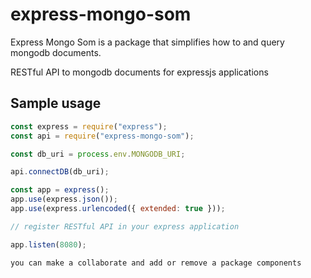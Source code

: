 # express-mongo-som

Express Mongo Som is a package that simplifies how to and query mongodb documents.

RESTful API to mongodb documents for expressjs applications

## Sample usage

```javascript
const express = require("express");
const api = require("express-mongo-som");

const db_uri = process.env.MONGODB_URI;

api.connectDB(db_uri);

const app = express();
app.use(express.json());
app.use(express.urlencoded({ extended: true }));

// register RESTful API in your express application

app.listen(8080);
```

`you can make a collaborate and add or remove a package components`

